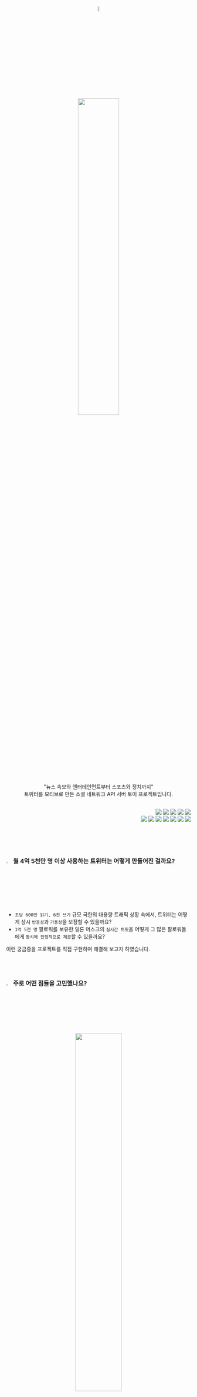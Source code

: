 <p align="center">
  <br>
  <br>
  <br>
  <div align="center"><img src="https://user-images.githubusercontent.com/71416000/266865230-90e2d7d4-56fe-4dff-b188-9b736beb6963.png" width="6%"/></div>
  <br>
  <div align="center"><img src="https://user-images.githubusercontent.com/71416000/267307351-7ba53886-9cc9-417e-9eff-14917aebe0b7.png" width="47%"/></div>
  <br>
</p>

<p align="center">"뉴스 속보와 엔터테인먼트부터 스포츠와 정치까지"<br> <span>트위터</span>를 모티브로 만든 소셜 네트워크 API 서버 토이 프로젝트입니다.</p>

<br>

<div align="right">
  <img src="https://img.shields.io/badge/Java-04B078?style=flat-square&logo=Java&logoColor=FFFFFF"/>
  <img src="https://img.shields.io/badge/Spring-04B078?style=flat-square&logo=Spring&logoColor=FFFFFF"/>
  <img src="https://img.shields.io/badge/SpringBoot-04B078?style=flat-square&logo=SpringBoot&logoColor=FFFFFF"/>
  <img src="https://img.shields.io/badge/Gradle-04B078?style=flat-square&logo=gradle&Color=FFFFFF"/>
  <img src="https://img.shields.io/badge/Mybatis-04B078?style=flat-square&logoColor=FFFFFF"/>
  <br>
  <img src="https://img.shields.io/badge/Mysql-04B078?style=flat-square&logo=MySql&logoColor=FFFFFF"/>
  <img src="https://img.shields.io/badge/Redis-04B078?style=flat-square&logo=Redis&logoColor=FFFFFF"/>
  <img src="https://img.shields.io/badge/Jenkins-04B078?style=flat-square&logo=Jenkins&logoColor=FFFFFF"/>
  <img src="https://img.shields.io/badge/Git-04B078?style=flat-square&logo=Git&logoColor=FFFFFF"/>
  <img src="https://img.shields.io/badge/GitHub-04B078?style=flat-square&logo=GitHub&logoColor=FFFFFF"/>
  <img src="https://img.shields.io/badge/NCP-04B078?style=flat-square&logo=Naver&logoColor=FFFFFF"/>
  <img src="https://img.shields.io/badge/intellij-04B078?style=flat-square&logo=intellijidea&Color=FFFFFF"/>
</div>

<br>
<br>
<br>
<br>





### <img src="https://user-images.githubusercontent.com/71416000/267310457-c5136192-dbbe-4466-b02a-6b73f6a31e93.png" width="3%"/> 월 4억 5천만 명 이상 사용하는 트위터는 어떻게 만들어진 걸까요?

* `초당 600만 읽기, 6천 쓰기` 규모 극한의 대용량 트래픽 상황 속에서, 트위터는 어떻게 상시 `반응성`과 `가용성`을 보장할 수 있을까요?
* `1억 5천 명` 팔로워를 보유한 일론 머스크의 `실시간 트윗`을 어떻게 그 많은 팔로워들에게 `동시에 안정적으로 제공`할 수 있을까요?

이런 궁금증을 프로젝트를 직접 구현하며 해결해 보고자 하였습니다.

<br>
<br>





### <img src="https://user-images.githubusercontent.com/71416000/267310457-c5136192-dbbe-4466-b02a-6b73f6a31e93.png" width="3%"/> 주로 어떤 점들을 고민했나요?


<div align="center"><img src="https://user-images.githubusercontent.com/71416000/267387690-39471fd3-f7f9-4184-8ddd-e8500f6a0b81.png" width="50%"></div>

<br>

* `변경`과 `유지보수`가 용이한 `객체지향적인 디자인`은 어떻게 적용하는지
* 확장성 있고 자원 기반의 균일한 `RESTful API`는 어떻게 설계되어야 하는지
* 성능을 위해 `DB 인덱스`를 어떻게 구성해야 하는지
* SQL, NoSQL 등 `최적의 저장소` 선택 기준에 어떤 것이 있는지
* 어떻게 `가용성`을 보장할 수 있고 `트레이드 오프`는 무엇인지
* `분산 트랜잭션의 한계`는 무엇이고 어떻게 신뢰성 있는 애플리케이션을 구현할 수 있을지
* `API 테스트, 부하 테스트` 등 서비스 기능 검증을 위한 다양한 테스트를 어떻게 수행하는지
* 원활한 `협업`을 위한 `코딩 컨벤션`, `문서화`, `github 소통(이슈, PR)`은 어떻게 해야 하는지

실제 서비스의 실무 상황을 가정하며 프로젝트를 진행하였습니다. 

<br>
<br>





### <img src="https://user-images.githubusercontent.com/71416000/267310457-c5136192-dbbe-4466-b02a-6b73f6a31e93.png" width="3%"/> 프로젝트 구성도

<img src="https://user-images.githubusercontent.com/71416000/268357715-b82cc893-47d9-4426-919a-165e4c9520ae.jpg">

<br>
<br>





<div><h3><img src="https://user-images.githubusercontent.com/71416000/267310457-c5136192-dbbe-4466-b02a-6b73f6a31e93.png" width="3%"/> 핵심 기능 API 시퀀스 다이어그램</h3></div>

<img src="https://user-images.githubusercontent.com/71416000/268354959-121ca480-172b-4c94-a05a-9177c878ebae.png">
<img src="https://user-images.githubusercontent.com/71416000/268354110-07d1aa4d-c8d4-400d-9afe-13937dd65cc7.png">
<br>
<br>





### <img src="https://user-images.githubusercontent.com/71416000/267310457-c5136192-dbbe-4466-b02a-6b73f6a31e93.png" width="3%"/> 주요 기술적 고민과 문제 해결 과정

* Spring REST Docs와 Spring HATEOAS를 활용해 변경에 독립적이고 협업에 용이한 API 문서 생성하기([#42](https://github.com/f-lab-edu/twitter-clone/pull/42))

* 사용자의 계정 삭제요청을 soft delete 방식으로 처리해 저장소의 데이터 정합성 보호하기([#53](https://github.com/f-lab-edu/twitter-clone/pull/53))

* 생성자 주입 방식과 setter를 제거한 불변성 객체 설계로 스레드 안전성 높이기([#56](https://github.com/f-lab-edu/twitter-clone/pull/56))

* 스프링 AOP로 로그인 여부를 확인하는 중복로직 제거하기([#61](https://github.com/f-lab-edu/twitter-clone/pull/61))

* ArgumentResolver를 활용해 세션 유지중 사용자 정보 자동획득 기능 구현하기([#62](https://github.com/f-lab-edu/twitter-clone/pull/62))

* 스프링 IoC/DI 원리를 적용해 설정파일로 유연하게 기능 동작 방식 변경 및 제어 하기([#65](https://github.com/f-lab-edu/twitter-clone/pull/65))

* 데이터 쓰기 시점에 읽기 타겟에게 캐싱하여 읽기 집중 부하 문제 해결하기([#65](https://github.com/f-lab-edu/twitter-clone/pull/65))

* Redis의 세션용 저장소와 데이터 캐싱용 저장소 분리해 성능 개선하기([#68](https://github.com/f-lab-edu/twitter-clone/pull/68))

* 읽기 성능 개선을 위한 MySQL Replication 쿼리 분기 설정하기([#69](https://github.com/f-lab-edu/twitter-clone/pull/69))-

* nGrinder를 활용한 부하 테스트로 성능 개선 검증하기([#70](https://github.com/f-lab-edu/twitter-clone/pull/70))

* 세션 저장소에 대한 Bean Scope으로 보안 요구사항 보장하기([#71](https://github.com/f-lab-edu/twitter-clone/pull/71))-

* Redis Session으로 확장성 있는 사용자 인증 및 로그인 구현 환경 구축하기([#71](https://github.com/f-lab-edu/twitter-clone/pull/71))

* Redis Pipeline을 활용한 일괄 처리로 성능 개선하기([#73](https://github.com/f-lab-edu/twitter-clone/pull/73))

* Redis Pub/Sub을 활용한 비동기 메시징으로 다중 저장소 및 데이터 분산 처리 환경에서 데이터 정합성 보장하기([#73](https://github.com/f-lab-edu/twitter-clone/pull/73))

* 읽기 및 쓰기 성능 개선 및 고가용성을 위한 Redis Cluster 구성하기([#81](https://github.com/f-lab-edu/twitter-clone/pull/81))






* spring security bcrpt 적용하기([#71](https://github.com/f-lab-edu/twitter-clone/pull/71))

* 비즈니스 요구사항에 적합한 캐싱 방식 선택하기([#65](https://github.com/f-lab-edu/twitter-clone/pull/65))

* Session에서 정보를 받아오는 방식의 장점과 단점 알고 사용하기([#62](https://github.com/f-lab-edu/twitter-clone/pull/62))

<br>
<br>


### <img src="https://user-images.githubusercontent.com/71416000/267310457-c5136192-dbbe-4466-b02a-6b73f6a31e93.png" width="3%"/> API 문서

<p align="center">
  <img src="https://user-images.githubusercontent.com/71416000/268426514-bc4ca03e-a472-42a8-a742-82b48e96cdaf.gif"/>
</p>

* `Spring REST Docs`와 `Spring HATEOAS`를 활용해 로이 필딩의 REST 요건을 충족하는, 변화에 독립적이며 자가충족하는 API 문서를 작성하였습니다.
* [[클릭] API 문서 페이지 방문하기 ✨](https://gorgeous-mandazi-651201.netlify.app)(*API 개발 중간 단계 시점 샘플)

<br>
<br>





### <img src="https://user-images.githubusercontent.com/71416000/267310457-c5136192-dbbe-4466-b02a-6b73f6a31e93.png" width="3%"/> 스키마 ERD

<img src="https://user-images.githubusercontent.com/71416000/268024847-4ad2a1b6-e58d-47e6-9968-081226443b9a.png">
